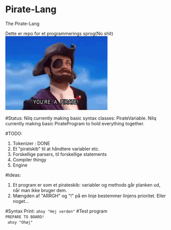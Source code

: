 # Pirate-Lang
The Pirate-Lang

Dette er repo for et programmerings sprog(No shit) <br>
![PIRATE](https://github.com/SquirrelEmpire/Pirate-Lang/blob/master/giphy.gif)

#Status:
Nilq currently making basic syntax classes: PirateVariable.
Nilq currently making basic PirateProgram to hold everything together.

#TODO:
1. Tokenizer : DONE
2. Et "piratskib" til at håndtere variabler etc.
3. Forskellige parsers, til forskellige statements
4. Compiler thingy
5. Engine

#Ideas:
1. Et program er som et pirateskib: variabler og methods går planken ud, når man ikke bruger dem.
2. Mængden af "ARRGH" og "!" på en linje bestemmer linjens prioritet. Eller noget...

#Syntax
Print:
<code>ahoy "Hej verden"</code>
#Test program
<code>
  PREPARE TO BOARD! 
</code><br>
<code>  ahoy "Ohøj"</code>
